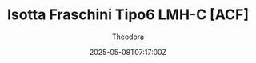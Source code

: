 ---
title: "Isotta Fraschini Tipo6 LMH-C [ACF]"
meta_title: ""
description: "Isotta Fraschini Tipo6 LMH-C - isotta_fraschini_tipo6 by ACF and FSR, ready to race!"
date: 2025-05-08T07:17:00Z
thumb: GyT7X2W
mainimage: HXpQEGz
cargallery: ["f5L6QaL", "rI7K0Kx"]
categories: ["Car"]
author: "Theodora"
tags: ["Isotta Fraschini", "Hypercar", "WEC", "Le Mans Prototype", "2024", "ACF", "FSR", "Italy"]
draft: false
link: https://modsfire.com/W71nh90y96Rj2a5
zipsize: "319 MB"
manu: Isotta Fraschini
championship: WEC
country: Italy
year: 2024
engine: 3.0l V6 Turbo
class: Hypercar
drivetrain: RWD
power: 800+ nhp
torque: "800+"
mass: "1110*"
speed: "330"
gb: 7-speed
accel: "2.5 seconds"
creator: ACF
creator2: FSR
version: "0.9"
csp: "0.2.5"
carname: "Isotta Fraschini Tipo6 LMH-C"
folder: "isotta_fraschini_tipo6"
livery: "Included"
r2r: 1
host: ModsFire
---